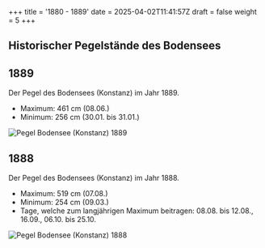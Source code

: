 +++
title = '1880 - 1889'
date = 2025-04-02T11:41:57Z
draft = false
weight = 5
+++

## Historischer Pegelstände des Bodensees

## 1889

Der Pegel des Bodensees (Konstanz) im Jahr 1889.

- Maximum: 461 cm (08.06.)
- Minimum: 256 cm (30.01. bis 31.01.)

![Pegel Bodensee (Konstanz) 1889](/images/DE/graphs_historic/longterm_DE_1889.png)

## 1888

Der Pegel des Bodensees (Konstanz) im Jahr 1888.

- Maximum: 519 cm (07.08.)
- Minimum: 254 cm (09.03.)
- Tage, welche zum langjährigen Maximum beitragen: 08.08. bis 12.08., 16.09., 06.10. bis 25.10.

![Pegel Bodensee (Konstanz) 1888](/images/DE/graphs_historic/longterm_DE_1888.png)


